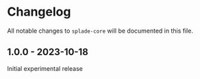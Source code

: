 # Changelog

All notable changes to `splade-core` will be documented in this file.

## 1.0.0 - 2023-10-18

Initial experimental release
